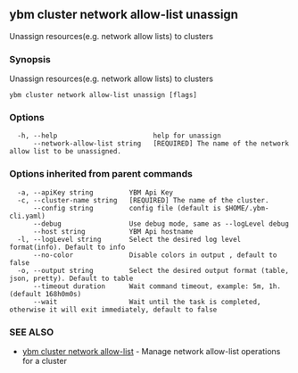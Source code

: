 ## ybm cluster network allow-list unassign

Unassign resources(e.g. network allow lists) to clusters

### Synopsis

Unassign resources(e.g. network allow lists) to clusters

```
ybm cluster network allow-list unassign [flags]
```

### Options

```
  -h, --help                        help for unassign
      --network-allow-list string   [REQUIRED] The name of the network allow list to be unassigned.
```

### Options inherited from parent commands

```
  -a, --apiKey string         YBM Api Key
  -c, --cluster-name string   [REQUIRED] The name of the cluster.
      --config string         config file (default is $HOME/.ybm-cli.yaml)
      --debug                 Use debug mode, same as --logLevel debug
      --host string           YBM Api hostname
  -l, --logLevel string       Select the desired log level format(info). Default to info
      --no-color              Disable colors in output , default to false
  -o, --output string         Select the desired output format (table, json, pretty). Default to table
      --timeout duration      Wait command timeout, example: 5m, 1h. (default 168h0m0s)
      --wait                  Wait until the task is completed, otherwise it will exit immediately, default to false
```

### SEE ALSO

* [ybm cluster network allow-list](ybm_cluster_network_allow-list.md)	 - Manage network allow-list operations for a cluster

